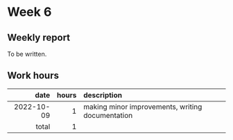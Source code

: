 # Week 6

## Weekly report

To be written.

## Work hours

|       date |  hours | description                                                          |
| ---------: | -----: | :------------------------------------------------------------------- |
| 2022-10-09 |      1 | making minor improvements, writing documentation                     |
|      total |      1 |                                                                      |

